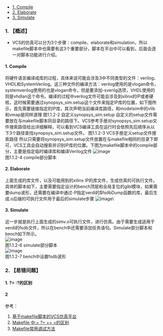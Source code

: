 <!-- TOC -->
- [1. Compile](#1-compile)
- [2. Elaborate](#2-elaborate)
- [3. Simulate](#3-simulate)

<!-- /TOC -->

###  1. 【概述】
- VCS的仿真可以分为3个步骤：compile、elaborate和simulation，所以makefile脚本中也需要有这3个重要部分，脚本在平台中可以看到，后面会逐一对脚本功能进行介绍。
#### 1. Compile
将硬件语言编译成库的过程，具体来说可能会涉及3中不同类型的文件：verilog、VHDL和SystemVerilog。这三种文件的编译方法：verilog使用的是vlogan命令，systemverilog使用的也是vlogan命令，但是要添加-sverilg选项，VHDL使用的则是vhdlan这个命令。编译的过程中verilog文件可能会涉及到xilinx的IP或者硬核，这时候需要通过synopsys_sim.setup这个文件来指定IP库的位置，如下图所示，首先需要链接指定的IP库，其次声明当前编译库路径，和modelsim中的vlib和vmap是同样道理
图1.1.2-2 自定义synopsys_sim.setup
自定义的setup文件需要放在与makefile脚本同目录的路径下。VCS参考手册对synopsys_sim.setup文件搜索路径给出详细解释，可以看到VCS编译工具在运行时会依照先后顺序从以下3个路径查找synopsys_sim.setup文件。
图1.1.2-3 VCS手册定义setup文件搜索路径
所以只需要将synopsys_sim.setup文件放置在与makefile相同的目录下即可，VCS工具会自动搜索并识别IP库的位置。下图为makefile脚本中的compile部分，主要是指定临时编译库和编译Verilog文件
![image](https://user-images.githubusercontent.com/55919713/224054008-553486aa-7282-4197-99fa-7f3b8111a4eb.png)\
图1.1.2-4 compile部分脚本

#### 2. Elaborate
上面生成的库文件，以及可能用到的xilinx IP的库文件，生成仿真的可执行文件。具体的脚本如下，主要需要指定设计的bench顶层和全局复位的glbl模块，如果需要dump波形，还需要在编译中通过-P指定verdi的$fsdbDump函数的库，最后生成.o后缀的可执行文件用于最后的simulate步骤
![image](https://user-images.githubusercontent.com/55919713/224054117-a3f2a4c8-e286-458c-b4ba-855d6dc3ecce.png)\


#### 3. Simulate
这一步就是执行上面生成的simv.o可执行文件，进行仿真。由于需要生成适用于verdi的fsdb文件，所以在bench中还需要添加任务语句。Simulate部分脚本和bench如下所示。\
![image](https://user-images.githubusercontent.com/55919713/224054279-a0261f4c-c4f4-41c9-9a9d-22c2d7da23ea.png)\
图1.1.2-6 simulate部分脚本\
![image](https://user-images.githubusercontent.com/55919713/224054363-989d3724-48c1-49da-9d05-4fa3080ed998.png)\
图1.1.2-7 bench中设置fsdb波形

###  2. 【易错问题】
#### 1.  ?= :?的区别
#### 2
参考：
1. [基于makefile脚本的VCS仿真平台](https://zhuanlan.zhihu.com/p/280702874#:~:text=1.1%20%E3%80%81VCS%E4%BB%BF%E7%9C%9F%E6%B5%81%E7%A8%8B)
2. [Makefile 中:= ?= += =的区别](https://www.cnblogs.com/wanqieddy/archive/2011/09/21/2184257.html)
3. [Makefile常用调试方法](https://www.cnblogs.com/LoTGu/p/5936465.html)
